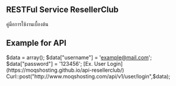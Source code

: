## RESTFul Service ResellerClub
คู่มือการใช้งานเบื้องต้น 

## Example for API
$data = array();
$data["username"] = 'example@mail.com';
$data["password"] = '123456';
[Ex. User Login](https://moqshosting.github.io/api-resellerclub/) Curl::post("http://www.moqshosting.com/api/v1/user/login",$data);
